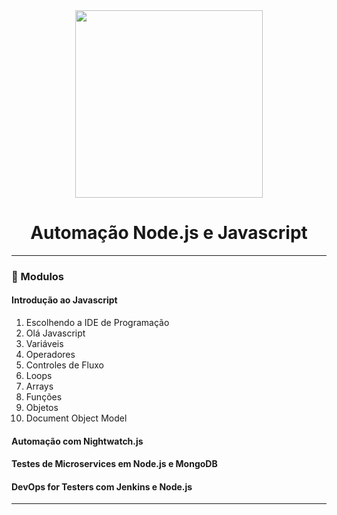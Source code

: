 <div align="center">
    <img src="https://dojo.qaninja.com.br/upload/others/181220201608333711logo-site.png" width="300">
    <h1>Automação Node.js e Javascript</h1>
</div>
<hr>

### :memo: Modulos

#### Introdução ao Javascript 

1. Escolhendo a IDE de Programação
2. Olá Javascript
3. Variáveis
4. Operadores
5. Controles de Fluxo
6. Loops
7. Arrays
8. Funções
9. Objetos
10. Document Object Model

#### Automação com Nightwatch.js
#### Testes de Microservices em Node.js e MongoDB 
#### DevOps for Testers com Jenkins e Node.js

<hr>